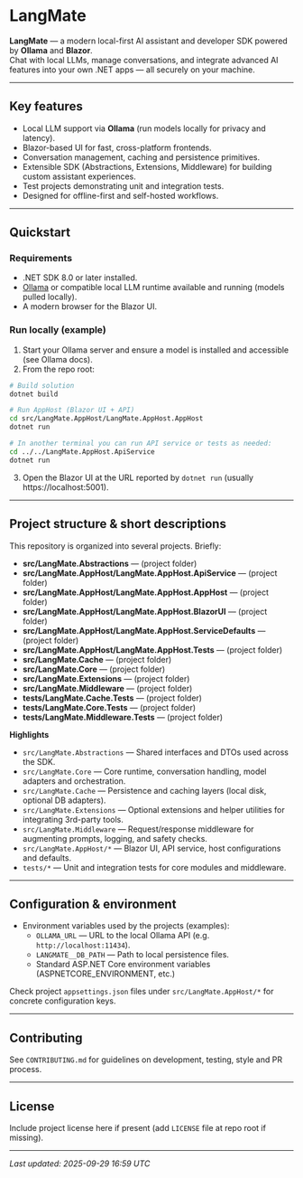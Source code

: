# LangMate

**LangMate** — a modern local-first AI assistant and developer SDK powered by **Ollama** and **Blazor**.  
Chat with local LLMs, manage conversations, and integrate advanced AI features into your own .NET apps — all securely on your machine.

---

## Key features

- Local LLM support via **Ollama** (run models locally for privacy and latency).
- Blazor-based UI for fast, cross-platform frontends.
- Conversation management, caching and persistence primitives.
- Extensible SDK (Abstractions, Extensions, Middleware) for building custom assistant experiences.
- Test projects demonstrating unit and integration tests.
- Designed for offline-first and self-hosted workflows.

---

## Quickstart

### Requirements
- .NET SDK 8.0 or later installed.
- [Ollama](https://ollama.com) or compatible local LLM runtime available and running (models pulled locally).
- A modern browser for the Blazor UI.

### Run locally (example)
1. Start your Ollama server and ensure a model is installed and accessible (see Ollama docs).
2. From the repo root:
```bash
# Build solution
dotnet build

# Run AppHost (Blazor UI + API)
cd src/LangMate.AppHost/LangMate.AppHost.AppHost
dotnet run

# In another terminal you can run API service or tests as needed:
cd ../../LangMate.AppHost.ApiService
dotnet run
```

3. Open the Blazor UI at the URL reported by `dotnet run` (usually https://localhost:5001).

---

## Project structure & short descriptions

This repository is organized into several projects. Briefly:

- **src/LangMate.Abstractions** — (project folder)
- **src/LangMate.AppHost/LangMate.AppHost.ApiService** — (project folder)
- **src/LangMate.AppHost/LangMate.AppHost.AppHost** — (project folder)
- **src/LangMate.AppHost/LangMate.AppHost.BlazorUI** — (project folder)
- **src/LangMate.AppHost/LangMate.AppHost.ServiceDefaults** — (project folder)
- **src/LangMate.AppHost/LangMate.AppHost.Tests** — (project folder)
- **src/LangMate.Cache** — (project folder)
- **src/LangMate.Core** — (project folder)
- **src/LangMate.Extensions** — (project folder)
- **src/LangMate.Middleware** — (project folder)
- **tests/LangMate.Cache.Tests** — (project folder)
- **tests/LangMate.Core.Tests** — (project folder)
- **tests/LangMate.Middleware.Tests** — (project folder)

**Highlights**
- `src/LangMate.Abstractions` — Shared interfaces and DTOs used across the SDK.
- `src/LangMate.Core` — Core runtime, conversation handling, model adapters and orchestration.
- `src/LangMate.Cache` — Persistence and caching layers (local disk, optional DB adapters).
- `src/LangMate.Extensions` — Optional extensions and helper utilities for integrating 3rd-party tools.
- `src/LangMate.Middleware` — Request/response middleware for augmenting prompts, logging, and safety checks.
- `src/LangMate.AppHost/*` — Blazor UI, API service, host configurations and defaults.
- `tests/*` — Unit and integration tests for core modules and middleware.

---

## Configuration & environment

- Environment variables used by the projects (examples):
  - `OLLAMA_URL` — URL to the local Ollama API (e.g. `http://localhost:11434`).
  - `LANGMATE__DB_PATH` — Path to local persistence files.
  - Standard ASP.NET Core environment variables (ASPNETCORE_ENVIRONMENT, etc.)

Check project `appsettings.json` files under `src/LangMate.AppHost/*` for concrete configuration keys.

---

## Contributing

See `CONTRIBUTING.md` for guidelines on development, testing, style and PR process.

---

## License

Include project license here if present (add `LICENSE` file at repo root if missing).

---

_Last updated: 2025-09-29 16:59 UTC_
